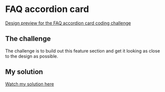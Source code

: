 # FAQ accordion card

[Design preview for the FAQ accordion card coding challenge](https://www.frontendmentor.io/challenges/faq-accordion-card-XlyjD0Oam)

## The challenge

The challenge is to build out this feature section and get it looking as close to the design as possible.

## My solution
[Watch my solution here](https://app.netlify.com/sites/faq-accordion-proyecto/overview)
